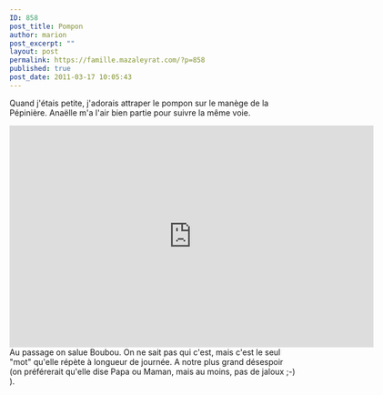 ```yaml
---
ID: 858
post_title: Pompon
author: marion
post_excerpt: ""
layout: post
permalink: https://famille.mazaleyrat.com/?p=858
published: true
post_date: 2011-03-17 10:05:43
---
```

Quand j'étais petite, j'adorais attraper le pompon sur le manège de la Pépinière. Anaëlle m'a l'air bien partie pour suivre la même voie.
<iframe title="YouTube video player" width="640" height="390" src="http://www.youtube.com/embed/7AygU2ihH_s" frameborder="0" allowfullscreen></iframe>
 Au passage on salue Boubou. On ne sait pas qui c'est, mais c'est le seul "mot" qu'elle répète à longueur de journée. A notre plus grand désespoir (on préférerait qu'elle dise Papa ou Maman, mais au moins, pas de jaloux ;-) ).